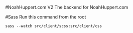 #NoahHuppert.com V2
The backend for NoahHuppert.com

#Sass
Run this command from the root

```
sass --watch src/client/scss:src/client/css
```
